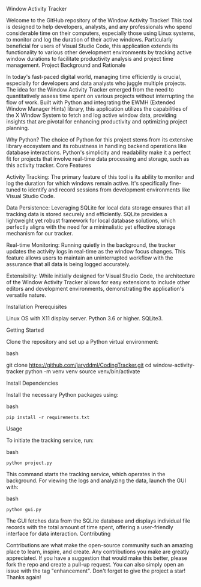 Window Activity Tracker

Welcome to the GitHub repository of the Window Activity Tracker! This tool is designed to help developers, analysts, and any professionals who spend considerable time on their computers, especially those using Linux systems, to monitor and log the duration of their active windows. Particularly beneficial for users of Visual Studio Code, this application extends its functionality to various other development environments by tracking active window durations to facilitate productivity analysis and project time management.
Project Background and Rationale

In today's fast-paced digital world, managing time efficiently is crucial, especially for developers and data analysts who juggle multiple projects. The idea for the Window Activity Tracker emerged from the need to quantitatively assess time spent on various projects without interrupting the flow of work. Built with Python and integrating the EWMH (Extended Window Manager Hints) library, this application utilizes the capabilities of the X Window System to fetch and log active window data, providing insights that are pivotal for enhancing productivity and optimizing project planning.

Why Python? The choice of Python for this project stems from its extensive library ecosystem and its robustness in handling backend operations like database interactions. Python's simplicity and readability make it a perfect fit for projects that involve real-time data processing and storage, such as this activity tracker.
Core Features

Activity Tracking: The primary feature of this tool is its ability to monitor and log the duration for which windows remain active. It's specifically fine-tuned to identify and record sessions from development environments like Visual Studio Code.

Data Persistence: Leveraging SQLite for local data storage ensures that all tracking data is stored securely and efficiently. SQLite provides a lightweight yet robust framework for local database solutions, which perfectly aligns with the need for a minimalistic yet effective storage mechanism for our tracker.

Real-time Monitoring: Running quietly in the background, the tracker updates the activity logs in real-time as the window focus changes. This feature allows users to maintain an uninterrupted workflow with the assurance that all data is being logged accurately.

Extensibility: While initially designed for Visual Studio Code, the architecture of the Window Activity Tracker allows for easy extensions to include other editors and development environments, demonstrating the application's versatile nature.

Installation
Prerequisites

Linux OS with X11 display server.
Python 3.6 or higher.
SQLite3.

Getting Started

Clone the repository and set up a Python virtual environment:

bash

git clone https://github.com/jaryddml/CodingTracker.git
cd window-activity-tracker
python -m venv venv
source venv/bin/activate

Install Dependencies

Install the necessary Python packages using:

bash

    pip install -r requirements.txt

Usage

To initiate the tracking service, run:

bash

    python project.py

This command starts the tracking service, which operates in the background. For viewing the logs and analyzing the data, launch the GUI with:

bash

    python gui.py

The GUI fetches data from the SQLite database and displays individual file records with the total amount of time spent, offering a user-friendly interface for data interaction.
Contributing

Contributions are what make the open-source community such an amazing place to learn, inspire, and create. Any contributions you make are greatly appreciated. If you have a suggestion that would make this better, please fork the repo and create a pull-up request. You can also simply open an issue with the tag "enhancement". Don't forget to give the project a star! Thanks again!
